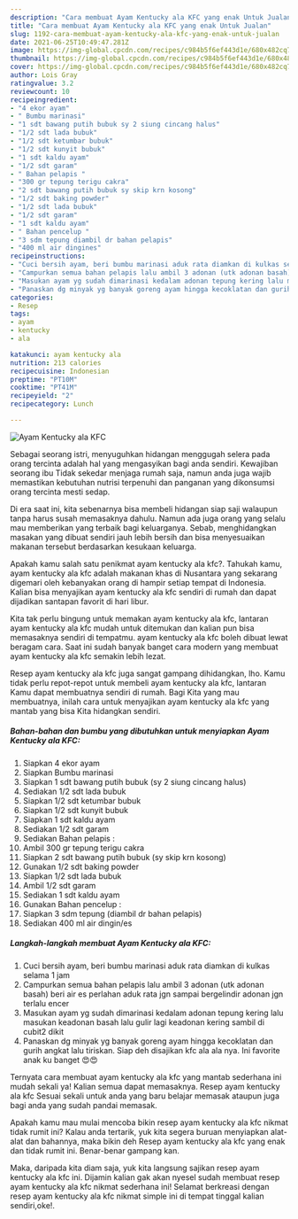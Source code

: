 ```yaml
---
description: "Cara membuat Ayam Kentucky ala KFC yang enak Untuk Jualan"
title: "Cara membuat Ayam Kentucky ala KFC yang enak Untuk Jualan"
slug: 1192-cara-membuat-ayam-kentucky-ala-kfc-yang-enak-untuk-jualan
date: 2021-06-25T10:49:47.281Z
image: https://img-global.cpcdn.com/recipes/c984b5f6ef443d1e/680x482cq70/ayam-kentucky-ala-kfc-foto-resep-utama.jpg
thumbnail: https://img-global.cpcdn.com/recipes/c984b5f6ef443d1e/680x482cq70/ayam-kentucky-ala-kfc-foto-resep-utama.jpg
cover: https://img-global.cpcdn.com/recipes/c984b5f6ef443d1e/680x482cq70/ayam-kentucky-ala-kfc-foto-resep-utama.jpg
author: Lois Gray
ratingvalue: 3.2
reviewcount: 10
recipeingredient:
- "4 ekor ayam"
- " Bumbu marinasi"
- "1 sdt bawang putih bubuk sy 2 siung cincang halus"
- "1/2 sdt lada bubuk"
- "1/2 sdt ketumbar bubuk"
- "1/2 sdt kunyit bubuk"
- "1 sdt kaldu ayam"
- "1/2 sdt garam"
- " Bahan pelapis "
- "300 gr tepung terigu cakra"
- "2 sdt bawang putih bubuk sy skip krn kosong"
- "1/2 sdt baking powder"
- "1/2 sdt lada bubuk"
- "1/2 sdt garam"
- "1 sdt kaldu ayam"
- " Bahan pencelup "
- "3 sdm tepung diambil dr bahan pelapis"
- "400 ml air dingines"
recipeinstructions:
- "Cuci bersih ayam, beri bumbu marinasi aduk rata diamkan di kulkas selama 1 jam"
- "Campurkan semua bahan pelapis lalu ambil 3 adonan (utk adonan basah) beri air es perlahan aduk rata jgn sampai bergelindir adonan jgn terlalu encer"
- "Masukan ayam yg sudah dimarinasi kedalam adonan tepung kering lalu masukan keadonan basah lalu gulir lagi keadonan kering sambil di cubit2 dikit"
- "Panaskan dg minyak yg banyak goreng ayam hingga kecoklatan dan gurih angkat lalu tiriskan. Siap deh disajikan kfc ala ala nya. Ini favorite anak ku banget 😍😍"
categories:
- Resep
tags:
- ayam
- kentucky
- ala

katakunci: ayam kentucky ala 
nutrition: 213 calories
recipecuisine: Indonesian
preptime: "PT10M"
cooktime: "PT41M"
recipeyield: "2"
recipecategory: Lunch

---
```



![Ayam Kentucky ala KFC](https://img-global.cpcdn.com/recipes/c984b5f6ef443d1e/680x482cq70/ayam-kentucky-ala-kfc-foto-resep-utama.jpg)

Sebagai seorang istri, menyuguhkan hidangan menggugah selera pada orang tercinta adalah hal yang mengasyikan bagi anda sendiri. Kewajiban seorang ibu Tidak sekedar menjaga rumah saja, namun anda juga wajib memastikan kebutuhan nutrisi terpenuhi dan panganan yang dikonsumsi orang tercinta mesti sedap.

Di era  saat ini, kita sebenarnya bisa membeli hidangan siap saji walaupun tanpa harus susah memasaknya dahulu. Namun ada juga orang yang selalu mau memberikan yang terbaik bagi keluarganya. Sebab, menghidangkan masakan yang dibuat sendiri jauh lebih bersih dan bisa menyesuaikan makanan tersebut berdasarkan kesukaan keluarga. 



Apakah kamu salah satu penikmat ayam kentucky ala kfc?. Tahukah kamu, ayam kentucky ala kfc adalah makanan khas di Nusantara yang sekarang digemari oleh kebanyakan orang di hampir setiap tempat di Indonesia. Kalian bisa menyajikan ayam kentucky ala kfc sendiri di rumah dan dapat dijadikan santapan favorit di hari libur.

Kita tak perlu bingung untuk memakan ayam kentucky ala kfc, lantaran ayam kentucky ala kfc mudah untuk ditemukan dan kalian pun bisa memasaknya sendiri di tempatmu. ayam kentucky ala kfc boleh dibuat lewat beragam cara. Saat ini sudah banyak banget cara modern yang membuat ayam kentucky ala kfc semakin lebih lezat.

Resep ayam kentucky ala kfc juga sangat gampang dihidangkan, lho. Kamu tidak perlu repot-repot untuk membeli ayam kentucky ala kfc, lantaran Kamu dapat membuatnya sendiri di rumah. Bagi Kita yang mau membuatnya, inilah cara untuk menyajikan ayam kentucky ala kfc yang mantab yang bisa Kita hidangkan sendiri.

<!--inarticleads1-->

##### Bahan-bahan dan bumbu yang dibutuhkan untuk menyiapkan Ayam Kentucky ala KFC:

1. Siapkan 4 ekor ayam
1. Siapkan  Bumbu marinasi
1. Siapkan 1 sdt bawang putih bubuk (sy 2 siung cincang halus)
1. Sediakan 1/2 sdt lada bubuk
1. Siapkan 1/2 sdt ketumbar bubuk
1. Siapkan 1/2 sdt kunyit bubuk
1. Siapkan 1 sdt kaldu ayam
1. Sediakan 1/2 sdt garam
1. Sediakan  Bahan pelapis :
1. Ambil 300 gr tepung terigu cakra
1. Siapkan 2 sdt bawang putih bubuk (sy skip krn kosong)
1. Gunakan 1/2 sdt baking powder
1. Siapkan 1/2 sdt lada bubuk
1. Ambil 1/2 sdt garam
1. Sediakan 1 sdt kaldu ayam
1. Gunakan  Bahan pencelup :
1. Siapkan 3 sdm tepung (diambil dr bahan pelapis)
1. Sediakan 400 ml air dingin/es




<!--inarticleads2-->

##### Langkah-langkah membuat Ayam Kentucky ala KFC:

1. Cuci bersih ayam, beri bumbu marinasi aduk rata diamkan di kulkas selama 1 jam
1. Campurkan semua bahan pelapis lalu ambil 3 adonan (utk adonan basah) beri air es perlahan aduk rata jgn sampai bergelindir adonan jgn terlalu encer
1. Masukan ayam yg sudah dimarinasi kedalam adonan tepung kering lalu masukan keadonan basah lalu gulir lagi keadonan kering sambil di cubit2 dikit
1. Panaskan dg minyak yg banyak goreng ayam hingga kecoklatan dan gurih angkat lalu tiriskan. Siap deh disajikan kfc ala ala nya. Ini favorite anak ku banget 😍😍




Ternyata cara membuat ayam kentucky ala kfc yang mantab sederhana ini mudah sekali ya! Kalian semua dapat memasaknya. Resep ayam kentucky ala kfc Sesuai sekali untuk anda yang baru belajar memasak ataupun juga bagi anda yang sudah pandai memasak.

Apakah kamu mau mulai mencoba bikin resep ayam kentucky ala kfc nikmat tidak rumit ini? Kalau anda tertarik, yuk kita segera buruan menyiapkan alat-alat dan bahannya, maka bikin deh Resep ayam kentucky ala kfc yang enak dan tidak rumit ini. Benar-benar gampang kan. 

Maka, daripada kita diam saja, yuk kita langsung sajikan resep ayam kentucky ala kfc ini. Dijamin kalian gak akan nyesel sudah membuat resep ayam kentucky ala kfc nikmat sederhana ini! Selamat berkreasi dengan resep ayam kentucky ala kfc nikmat simple ini di tempat tinggal kalian sendiri,oke!.

